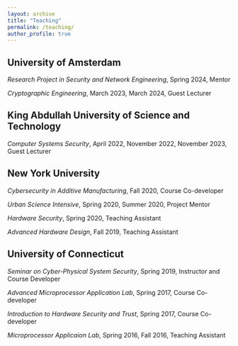 ```yaml
---
layout: archive
title: "Teaching"
permalink: /teaching/
author_profile: true
---
```


## University of Amsterdam

<i>Research Project in Security and Network Engineering</i>, Spring 2024, Mentor

<i>Cryptographic Engineering</i>, March 2023, March 2024, Guest Lecturer

## King Abdullah University of Science and Technology

<i>Computer Systems Security</i>, April 2022, November 2022, November 2023, Guest Lecturer

## New York University

<i>Cybersecurity in Additive Manufacturing</i>, Fall 2020, Course Co-developer

<i>Urban Science Intensive</i>, Spring 2020, Summer 2020, Project Mentor

<i>Hardware Security</i>, Spring 2020, Teaching Assistant

<i>Advanced Hardware Design</i>, Fall 2019, Teaching Assistant

## University of Connecticut

<i>Seminar on Cyber-Physical System Security</i>, Spring 2019, Instructor and Course Developer

<i>Advanced Microprocessor Application Lab</i>, Spring 2017, Course Co-developer

<i>Introduction to Hardware Security and Trust</i>, Spring 2017, Course Co-developer

<i>Microprocessor Applicaion Lab</i>, Spring 2016, Fall 2016, Teaching Assistant
